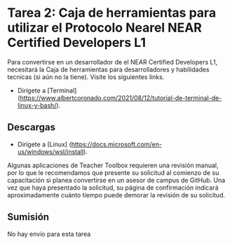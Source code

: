 # Tarea 2: Caja de herramientas para utilizar el Protocolo Nearel NEAR Certified Developers L1

Para convertirse en un desarrollador  de el NEAR Certified Developers L1, necesitará la Caja de herramientas para desarrolladores y habilidades tecnicas  (si aún no la tiene). Visite los siguientes links.

  - Dirígete a [Terminal] (https://www.albertcoronado.com/2021/08/12/tutorial-de-terminal-de-linux-y-bash/). 

## Descargas

  - Dirígete a [Linux] (https://docs.microsoft.com/en-us/windows/wsl/install). 

Algunas aplicaciones de Teacher Toolbox requieren una revisión manual, por lo que le recomendamos que presente su solicitud al comienzo de su capacitación si planea convertirse en un asesor de campus de GitHub. Una vez que haya presentado la solicitud, su página de confirmación indicará aproximadamente cuánto tiempo puede demorar la revisión de su solicitud.

## Sumisión
No hay envío para esta tarea
